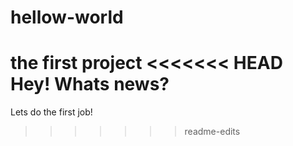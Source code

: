 # hellow-world
the first project
<<<<<<< HEAD
Hey! Whats news?
=======
Lets do the first job!
>>>>>>> readme-edits
